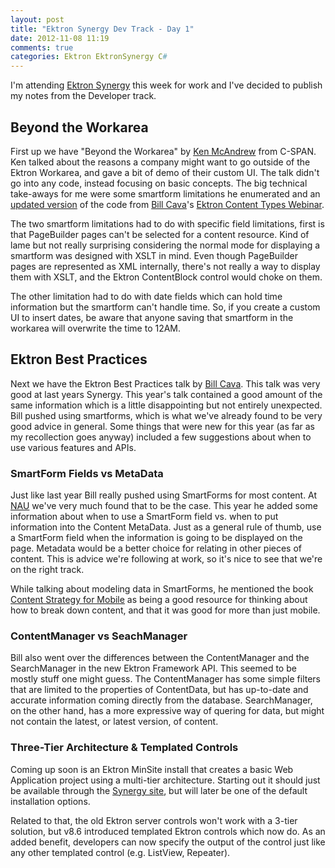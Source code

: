```yaml
---
layout: post
title: "Ektron Synergy Dev Track - Day 1"
date: 2012-11-08 11:19
comments: true
categories: Ektron EktronSynergy C#
---
```


I'm attending [Ektron Synergy][eksy] this week for work and I've decided to
publish my notes from the Developer track.

[eksy]: http://synergy.ektron.com "Ektron Synergy Conference 2012"

## Beyond the Workarea

First up we have "Beyond the Workarea" by [Ken McAndrew][kma] from C-SPAN. Ken
talked about the reasons a company might want to go outside of the Ektron
Workarea, and gave a bit of demo of their custom UI. The talk didn't go into any
code, instead focusing on basic concepts. The big technical take-aways for me
were some smartform limitations he enumerated and an [updated version][eect] of
the code from [Bill Cava][bc]'s [Ektron Content Types Webinar][ectw].

The two smartform limitations had to do with specific field limitations, first
is that PageBuilder pages can't be selected for a content resource. Kind of lame
but not really surprising considering the normal mode for displaying a smartform
was designed with XSLT in mind. Even though PageBuilder pages are represented as
XML internally, there's not really a way to display them with XSLT, and the
Ektron ContentBlock control would choke on them.

The other limitation had to do with date fields which can hold time information
but the smartform can't handle time. So, if you create a custom UI to insert
dates, be aware that anyone saving that smartform in the workarea will overwrite
the time to 12AM.

[kma]: http://kmac23va.tumblr.com/ "The blog of Ken McAndrew"
[eect]: http://kmac23va.tumblr.com/post/17579016242/enhancing-ektron-content-types "Enhancing Ektron Content Types"
[bc]: http://twitter.com/billcava "Bill Cava, Ektron Chief Evangelist"
[ectw]: http://www.ektron.com/Resources/Webinars/Ektron-Content-Types/ "Ektron Content Types Webinar"

## Ektron Best Practices

Next we have the Ektron Best Practices talk by [Bill Cava][bc]. This talk was
very good at last years Synergy. This year's talk contained a good amount of the
same information which is a little disappointing but not entirely unexpected.
Bill pushed using smartforms, which is what we've already found to be very good
advice in general. Some things that were new for this year (as far as my
recollection goes anyway) included a few suggestions about when to use various
features and APIs.

### SmartForm Fields vs MetaData

Just like last year Bill really pushed using SmartForms for most content. At
[NAU][nau] we've very much found that to be the case. This year he added some
information about when to use a SmartForm field vs. when to put information into
the Content MetaData. Just as a general rule of thumb, use a SmartForm field
when the information is going to be displayed on the page. Metadata would be a
better choice for relating in other pieces of content. This is advice we're
following at work, so it's nice to see that we're on the right track.

While talking about modeling data in SmartForms, he mentioned the book
[Content Strategy for Mobile][csfm] as being a good resource for thinking about
how to break down content, and that it was good for more than just mobile.

### ContentManager vs SeachManager

Bill also went over the differences between the ContentManager and the
SearchManager in the new Ektron Framework API. This seemed to be mostly stuff
one might guess. The ContentManager has some simple filters that are limited to
the properties of ContentData, but has up-to-date and accurate information
coming directly from the database. SearchManager, on the other hand, has a more
expressive way of quering for data, but might not contain the latest, or latest
version, of content.

### Three-Tier Architecture & Templated Controls

Coming up soon is an Ektron MinSite install that creates a basic Web Application
project using a multi-tier architecture. Starting out it should just be
available through the [Synergy site][syn], but will later be one of the default
installation options.

Related to that, the old Ektron server controls won't work with a 3-tier
solution, but v8.6 introduced templated Ektron controls which now do. As an
added benefit, developers can now specify the output of the control just like
any other templated control (e.g. ListView, Repeater).

[nau]: http://nau.edu/ "Northern Arizona University"
[csfm]: http://www.abookapart.com/products/content-strategy-for-mobile "A Book Apart - Content Strategy for Mobile"
[syn]: http://synergy.ektron.com "Ektron Synergy Conference"

